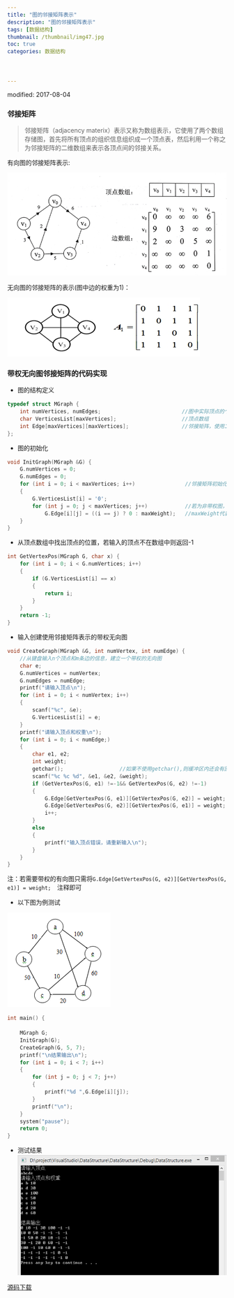 ```yaml
---
title: "图的邻接矩阵表示"
description: "图的邻接矩阵表示"
tags: [数据结构]
thumbnail: /thumbnail/img47.jpg
toc: true
categories: 数据结构



---
```


modified: 2017-08-04
### 邻接矩阵

>邻接矩阵（adjacency materix）表示又称为数组表示，它使用了两个数组存储图，首先将所有顶点的组织信息组织成一个顶点表，然后利用一个称之为邻接矩阵的二维数组来表示各顶点间的邻接关系。

有向图的邻接矩阵表示:

![](public/img/DataStructure/adjacency_matrix.jpg)

无向图的邻接矩阵的表示(图中边的权重为1)：

![](public/img/DataStructure/adjacency_matrix1.png)


### 带权无向图邻接矩阵的代码实现

* 图的结构定义

```c
typedef struct MGraph {
	int numVertices, numEdges;                          //图中实际顶点的个数和边的条数
	char VerticesList[maxVertices];                     //顶点数组
	int Edge[maxVertices][maxVertices];                 //邻接矩阵，使用二维数组表示
};
```

* 图的初始化

```c
void InitGraph(MGraph &G) {
	G.numVertices = 0;
	G.numEdges = 0;
	for (int i = 0; i < maxVertices; i++)                //邻接矩阵初始化
	{
		G.VerticesList[i] = '0'; 
		for (int j = 0; j < maxVertices; j++)            //若为非带权图，全部赋值为0
			G.Edge[i][j] = ((i == j) ? 0 : maxWeight);   //maxWeight代表无穷大
	}
}
```

* 从顶点数组中找出顶点的位置，若输入的顶点不在数组中则返回-1

```c
int GetVertexPos(MGraph G, char x) {
	for (int i = 0; i < G.numVertices; i++)
	{
		if (G.VerticesList[i] == x)
		{
			return i;
		}
	}
	return -1;
}

```

* 输入创建使用邻接矩阵表示的带权无向图

```c
void CreateGraph(MGraph &G, int numVertex, int numEdge) {
	//从键盘输入n个顶点和m条边的信息，建立一个带权的无向图
	char e;
	G.numVertices = numVertex;
	G.numEdges = numEdge;
	printf("请输入顶点\n");
	for (int i = 0; i < numVertex; i++)
	{
		scanf("%c", &e);
		G.VerticesList[i] = e;
	}
	printf("请输入顶点和权重\n");
	for (int i = 0; i < numEdge;)
	{
		char e1, e2;
		int weight;
		getchar();                  //如果不使用getchar(),则缓冲区内还会有回车键
		scanf("%c %c %d", &e1, &e2, &weight);
		if (GetVertexPos(G, e1) !=-1&& GetVertexPos(G, e2) !=-1)
		{
			G.Edge[GetVertexPos(G, e1)][GetVertexPos(G, e2)] = weight;
			G.Edge[GetVertexPos(G, e2)][GetVertexPos(G, e1)] = weight;     
			i++;
		}
		else
		{
			printf("输入顶点错误，请重新输入\n");
		}
	}
}
```

注：若需要带权的有向图只需将```G.Edge[GetVertexPos(G, e2)][GetVertexPos(G, e1)] = weight;  ```注释即可

* 以下图为例测试

![](public/img/DataStructure/adjacency_matrix2.png)



```c
int main() {

	MGraph G;
	InitGraph(G);
	CreateGraph(G, 5, 7);
	printf("\n结果输出\n");
	for (int i = 0; i < 7; i++)
	{
		for (int j = 0; j < 7; j++)
		{
			printf("%d ",G.Edge[i][j]);
		}
		printf("\n");
	}
	system("pause");
	return 0;
}
```
* 测试结果
![](public/img/DataStructure/adjacency_matrix3.png)


[源码下载](https://github.com/LuciusCS/DataStructure/blob/master/DataStructure/DataStructure/7.2AdjacencyMatrix.cpp)
